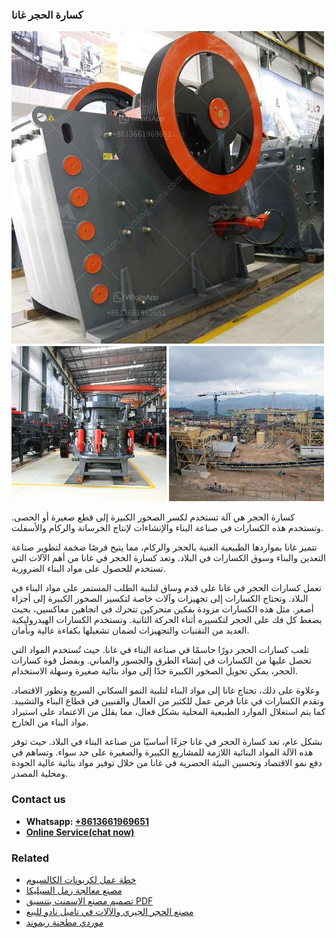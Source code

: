 <h3>كسارة الحجر غانا</h3><img src='1701852749.jpg' alt=''><p>كسارة الحجر هي آلة تستخدم لكسر الصخور الكبيرة إلى قطع صغيرة أو الحصى. وتستخدم هذه الكسارات في صناعة البناء والإنشاءات لإنتاج الخرسانة والركام والأسفلت.</p><p>تتميز غانا بمواردها الطبيعية الغنية بالحجر والركام، مما يتيح فرصًا ضخمة لتطوير صناعة التعدين والبناء وسوق الكسارات في البلاد. وتعد كسارة الحجر في غانا من أهم الآلات التي تستخدم للحصول على مواد البناء الضرورية.</p><p>تعمل كسارات الحجر في غانا على قدم وساق لتلبية الطلب المستمر على مواد البناء في البلاد. وتحتاج الكسارات إلى تجهيزات وآلات خاصة لتكسير الصخور الكبيرة إلى أجزاء أصغر. مثل هذه الكسارات مزودة بفكين متحركين تتحرك في اتجاهين معاكسين، بحيث يضغط كل فك على الحجر لتكسيره أثناء الحركة الثانية. وتستخدم الكسارات الهيدروليكية العديد من التقنيات والتجهيزات لضمان تشغيلها بكفاءة عالية وبأمان.</p><p>تلعب كسارات الحجر دورًا حاسمًا في صناعة البناء في غانا. حيث تُستخدم المواد التي تحصل عليها من الكسارات في إنشاء الطرق والجسور والمباني. وبفضل قوة كسارات الحجر، يمكن تحويل الصخور الكبيرة جدًا إلى مواد بنائية صغيرة وسهلة الاستخدام.</p><p>وعلاوة على ذلك، تحتاج غانا إلى مواد البناء لتلبية النمو السكاني السريع وتطور الاقتصاد. وتقدم الكسارات في غانا فرص عمل للكثير من العمال والفنيين في قطاع البناء والتشييد. كما يتم استغلال الموارد الطبيعية المحلية بشكل فعال، مما يقلل من الاعتماد على استيراد مواد البناء من الخارج.</p><p>بشكل عام، تعد كسارة الحجر في غانا جزءًا أساسيًا من صناعة البناء في البلاد. حيث توفر هذه الآلة المواد البنائية اللازمة للمشاريع الكبيرة والصغيرة على حد سواء. وتساهم في دفع نمو الاقتصاد وتحسين البيئة الحضرية في غانا من خلال توفير مواد بنائية عالية الجودة ومحلية المصدر.</p><h3>Contact us</h3><ul><li><strong>Whatsapp:&nbsp;<a href="https://wa.me/8613661969651">+8613661969651</a></strong></li><li><a href="https://swt.shibang-china.com/?git&amp;zhl&amp;كسارة الحجر غانا"><strong>Online Service(chat now)</strong></a></li></ul><h3>Related</h3><ul><li><a href='خطة عمل لكربونات الكالسيوم.md'>خطة عمل لكربونات الكالسيوم</a></li><li><a href='مصنع معالجة رمل السيليكا.md'>مصنع معالجة رمل السيليكا</a></li><li><a href='تصميم مصنع الإسمنت بتنسيق PDF.md'>تصميم مصنع الإسمنت بتنسيق PDF</a></li><li><a href='مصنع الحجر الجيري والآلات في تاميل نادو للبيع.md'>مصنع الحجر الجيري والآلات في تاميل نادو للبيع</a></li><li><a href='موردي مطحنة ريموند.md'>موردي مطحنة ريموند</a></li></ul>
